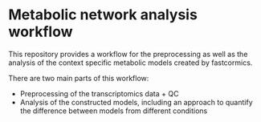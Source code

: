 # Metabolic network analysis workflow

This repository provides a workflow for the preprocessing as well as the analysis of the context specific metabolic models created by fastcormics. 

There are two main parts of this workflow: 
+ Preprocessing of the transcriptomics data + QC 
+ Analysis of the constructed models, including an approach to quantify the difference between models from different conditions






